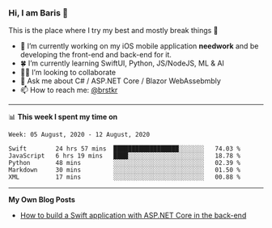### Hi, I am Baris 👋

This is the place where I try my best and mostly break things :rofl:


- 🔭  I’m currently working on my iOS mobile application **needwork** and be developing the front-end and back-end for it.
- 🍀  I’m currently learning SwiftUI, Python, JS/NodeJS, ML & AI
- ✌🏻  I’m looking to collaborate
- 💬  Ask me about C# / ASP.NET Core / Blazor WebAssebmbly
- 📫  How to reach me: [@brstkr](https://brstkr.com/contact.html)

---------

📊 **This week I spent my time on**
<!--START_SECTION:waka-->
```text
Week: 05 August, 2020 - 12 August, 2020

Swift        24 hrs 57 mins  ██████████████████░░░░░░░   74.03 % 
JavaScript   6 hrs 19 mins   ████░░░░░░░░░░░░░░░░░░░░░   18.78 % 
Python       48 mins         ░░░░░░░░░░░░░░░░░░░░░░░░░   02.39 % 
Markdown     30 mins         ░░░░░░░░░░░░░░░░░░░░░░░░░   01.50 % 
XML          17 mins         ░░░░░░░░░░░░░░░░░░░░░░░░░   00.88 %
```
<!--END_SECTION:waka-->

---------

**My Own Blog Posts**
 - [How to build a Swift application with ASP.NET Core in the back-end](https://medium.com/@brstkr3/how-to-connect-your-swift-application-to-an-asp-net-core-back-end-cc0ab9a4fba8)
